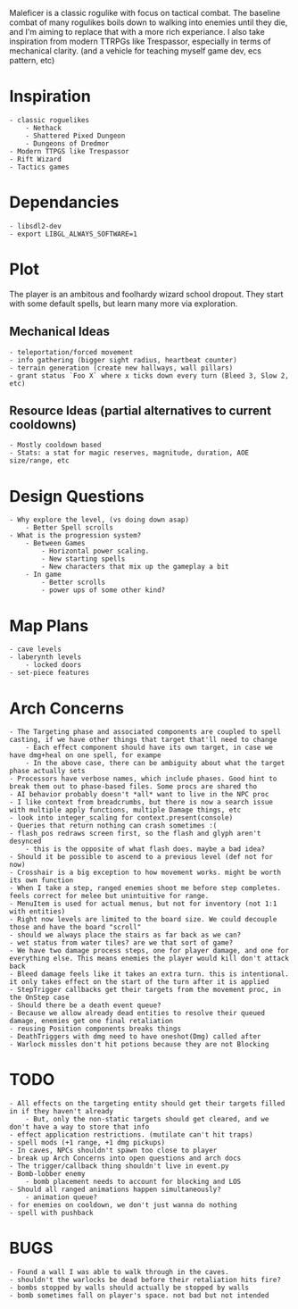 
Maleficer is a classic rogulike with focus on tactical combat.
The baseline combat of many rogulikes boils down to walking into enemies until they die, and I'm aiming to replace that with a more rich experiance.
I also take inspiration from modern TTRPGs like Trespassor, especially in terms of mechanical clarity. 
(and a vehicle for teaching myself game dev, ecs pattern, etc)

# Inspiration
	- classic roguelikes
		- Nethack
		- Shattered Pixed Dungeon
		- Dungeons of Dredmor
	- Modern TTPGS like Trespassor
	- Rift Wizard
	- Tactics games

# Dependancies
	- libsdl2-dev
	- export LIBGL_ALWAYS_SOFTWARE=1

# Plot
The player is an ambitous and foolhardy wizard school dropout. They start with some default spells, but learn many more via exploration.

## Mechanical Ideas
	- teleportation/forced movement
	- info gathering (bigger sight radius, heartbeat counter)
	- terrain generation (create new hallways, wall pillars)
	- grant status `Foo X` where x ticks down every turn (Bleed 3, Slow 2, etc)


## Resource Ideas (partial alternatives to current cooldowns)
	- Mostly cooldown based
	- Stats: a stat for magic reserves, magnitude, duration, AOE size/range, etc

# Design Questions
	- Why explore the level, (vs doing down asap)
		- Better Spell scrolls
	- What is the progression system?
		- Between Games
			- Horizontal power scaling.
			- New starting spells
			- New characters that mix up the gameplay a bit
		- In game
			- Better scrolls
			- power ups of some other kind?

# Map Plans
	- cave levels
	- laberynth levels
		- locked doors
	- set-piece features

# Arch Concerns
	- The Targeting phase and associated components are coupled to spell casting, if we have other things that target that'll need to change
		- Each effect component should have its own target, in case we have dmg+heal on one spell, for exampe
		- In the above case, there can be ambiguity about what the target phase actually sets
	- Processors have verbose names, which include phases. Good hint to break them out to phase-based files. Some procs are shared tho
	- AI behavior probably doesn't *all* want to live in the NPC proc
	- I like context from breadcrumbs, but there is now a search issue with multiple apply functions, multiple Damage things, etc
	- look into integer_scaling for context.present(console)
	- Queries that return nothing can crash sometimes :(
	- flash_pos redraws screen first, so the flash and glyph aren't desynced
		- this is the opposite of what flash does. maybe a bad idea?
	- Should it be possible to ascend to a previous level (def not for now)
	- Crosshair is a big exception to how movement works. might be worth its own function
	- When I take a step, ranged enemies shoot me before step completes. feels correct for melee but unintuitive for range.
	- MenuItem is used for actual menus, but not for inventory (not 1:1 with entities)
	- Right now levels are limited to the board size. We could decouple those and have the board "scroll"
	- should we always place the stairs as far back as we can?
	- wet status from water tiles? are we that sort of game?
	- We have two damage process steps, one for player damage, and one for everything else. This means enemies the player would kill don't attack back
	- Bleed damage feels like it takes an extra turn. this is intentional. it only takes effect on the start of the turn after it is applied
	- StepTrigger callbacks get their targets from the movement proc, in the OnStep case
	- Should there be a death event queue?
	- Because we allow already dead entities to resolve their queued damage, enemies get one final retaliation
	- reusing Position components breaks things
	- DeathTriggers with dmg need to have oneshot(Dmg) called after
	- Warlock missles don't hit potions because they are not Blocking
# TODO
	- All effects on the targeting entity should get their targets filled in if they haven't already
		- But, only the non-static targets should get cleared, and we don't have a way to store that info
	- effect application restrictions. (mutilate can't hit traps)
	- spell mods (+1 range, +1 dmg pickups)
	- In caves, NPCs shouldn't spawn too close to player
	- break up Arch Concerns into open questions and arch docs
	- The trigger/callback thing shouldn't live in event.py
	- Bomb-lobber enemy
		- bomb placement needs to account for blocking and LOS
	- Should all ranged animations happen simultaneously?
		- animation queue?
	- for enemies on cooldown, we don't just wanna do nothing
	- spell with pushback
# BUGS
	- Found a wall I was able to walk through in the caves.
	- shouldn't the warlocks be dead before their retaliation hits fire?
	- bombs stopped by walls should actually be stopped by walls
	- bomb sometimes fall on player's space. not bad but not intended
